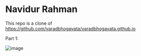 # Navidur Rahman

This repo is a clone of https://github.com/varadbhogayata/varadbhogayata.github.io

Part 1:

![image](https://github.com/Navidur1/Navidur1.github.io/assets/26190375/e5cc3501-f38b-456b-a11c-73d9416038e9)
